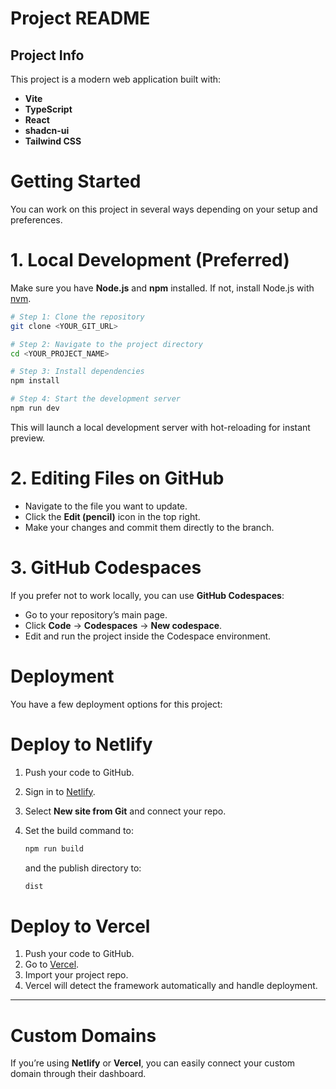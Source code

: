 # Project README
## Project Info

This project is a modern web application built with:

* **Vite**
* **TypeScript**
* **React**
* **shadcn-ui**
* **Tailwind CSS**

# Getting Started

You can work on this project in several ways depending on your setup and preferences.

# 1. Local Development (Preferred)

Make sure you have **Node.js** and **npm** installed. If not, install Node.js with [nvm](https://github.com/nvm-sh/nvm#installing-and-updating).

```sh
# Step 1: Clone the repository
git clone <YOUR_GIT_URL>

# Step 2: Navigate to the project directory
cd <YOUR_PROJECT_NAME>

# Step 3: Install dependencies
npm install

# Step 4: Start the development server
npm run dev
```

This will launch a local development server with hot-reloading for instant preview.

# 2. Editing Files on GitHub

* Navigate to the file you want to update.
* Click the **Edit (pencil)** icon in the top right.
* Make your changes and commit them directly to the branch.

# 3. GitHub Codespaces

If you prefer not to work locally, you can use **GitHub Codespaces**:

* Go to your repository’s main page.
* Click **Code** → **Codespaces** → **New codespace**.
* Edit and run the project inside the Codespace environment.

# Deployment

You have a few deployment options for this project:

# Deploy to Netlify

1. Push your code to GitHub.
2. Sign in to [Netlify](https://www.netlify.com/).
3. Select **New site from Git** and connect your repo.
4. Set the build command to:

   ```sh
   npm run build
   ```

   and the publish directory to:

   ```sh
   dist
   ```

# Deploy to Vercel

1. Push your code to GitHub.
2. Go to [Vercel](https://vercel.com/).
3. Import your project repo.
4. Vercel will detect the framework automatically and handle deployment.

---

# Custom Domains

If you’re using **Netlify** or **Vercel**, you can easily connect your custom domain through their dashboard.
